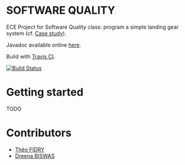SOFTWARE QUALITY
================

ECE Project for Software Quality class: program a simple landing gear system (cf. [Case study](https://github.com/theofidry/Software-Quality/blob/master/Case%20study.pdf)).

Javadoc available online [here](http://theofidry.github.io/Software-Quality/javadoc).

Build with [Travis CI](https://travis-ci.org/theofidry/Software-Quality).

[![Build Status](https://travis-ci.org/theofidry/Software-Quality.svg?branch=master)](https://travis-ci.org/theofidry/Software-Quality)

# Getting started

TODO

# Contributors

* [Théo FIDRY](https://github.com/theofidry)
* [Dreena BISWAS](https://github.com/dreenabiswas)

